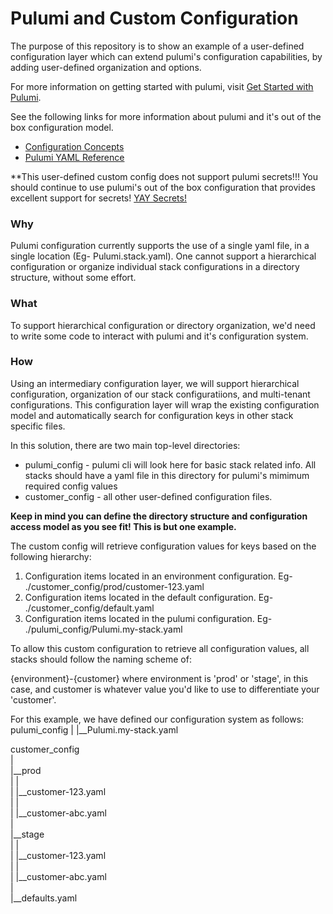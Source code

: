 # Pulumi and Custom Configuration
The purpose of this repository is to show an example of a user-defined configuration layer which can extend pulumi's configuration capabilities, by adding user-defined organization and options.

For more information on getting started with pulumi, visit [Get Started with Pulumi](https://www.pulumi.com/docs/get-started/).

See the following links for more information about pulumi and it's out of the box configuration model.
- [Configuration Concepts](https://www.pulumi.com/docs/intro/concepts/config/)
- [Pulumi YAML Reference](https://www.pulumi.com/docs/reference/pulumi-yaml/)

**This user-defined custom config does not support pulumi secrets!!! You should continue to use pulumi's out of the box configuration that provides excellent support for secrets!
[YAY Secrets!](https://www.pulumi.com/docs/intro/concepts/secrets/)

### Why
Pulumi configuration currently supports the use of a single yaml file, in a single location (Eg- Pulumi.stack.yaml). One cannot support a hierarchical configuration or organize individual stack configurations in a directory structure, without some effort.

### What
To support hierarchical configuration or directory organization, we'd need to write some code to interact with pulumi and it's configuration system.

### How
Using an intermediary configuration layer, we will support hierarchical configuration, organization of our stack configuratiions, and multi-tenant configurations. This configuration layer will wrap the existing configuration model and automatically search for configuration keys in other stack specific files.

In this solution, there are two main top-level directories:
- pulumi_config - pulumi cli will look here for basic stack related info. All stacks should have a yaml file in this directory for pulumi's mimimum required config values
- customer_config - all other user-defined configuration files.

**Keep in mind you can define the directory structure and configuration access model as you see fit! This is but one example.**

The custom config will retrieve configuration values for keys based on the following hierarchy:
1. Configuration items located in an environment configuration. Eg- ./customer_config/prod/customer-123.yaml
2. Configuration items located in the default configuration. Eg- ./customer_config/default.yaml
3. Configuration items located in the pulumi configuration. Eg- ./pulumi_config/Pulumi.my-stack.yaml

To allow this custom configuration to retrieve all configuration values, all stacks should follow the naming scheme of: 

{environment}-{customer} where environment is 'prod' or 'stage', in this case, and customer is whatever value you'd like to use to differentiate your 'customer'.

For this example, we have defined our configuration system as follows:
pulumi_config
|
|__Pulumi.my-stack.yaml

customer_config  
|  
|__prod  
|     |  
|     |__customer-123.yaml  
|     |  
|     |__customer-abc.yaml  
|  
|__stage  
|     |  
|     |__customer-123.yaml  
|     |  
|     |__customer-abc.yaml  
|  
|__defaults.yaml  


